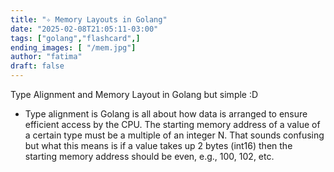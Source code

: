 ```yaml
---
title: "✧ Memory Layouts in Golang"
date: "2025-02-08T21:05:11-03:00"
tags: ["golang","flashcard",]
ending_images: [ "/mem.jpg"]
author: "fatima"
draft: false
---
```

<!-- introduction -->
Type Alignment and Memory Layout in Golang but simple :D
<!--more-->
<!-- rest of the content -->
- Type alignment is Golang is all about how data is arranged to ensure efficient access by the CPU. The starting memory address of a value of a certain type must be a multiple of an integer N. That sounds confusing but what this means is if a value takes up 2 bytes (int16) then the starting memory address should be even, e.g., 100, 102, etc. 